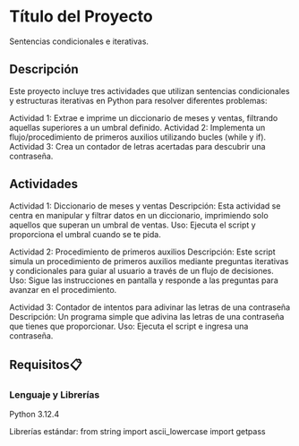 

# Título del Proyecto

Sentencias condicionales e iterativas.

## Descripción

Este proyecto incluye tres actividades que utilizan sentencias condicionales y estructuras iterativas en Python para resolver diferentes problemas:

Actividad 1: Extrae e imprime un diccionario de meses y ventas, filtrando aquellas superiores a un umbral definido.
Actividad 2: Implementa un flujo/procedimiento de primeros auxilios utilizando bucles (while y if).
Actividad 3: Crea un contador de letras acertadas para descubrir una contraseña.


## Actividades
Actividad 1: Diccionario de meses y ventas
Descripción: Esta actividad se centra en manipular y filtrar datos en un diccionario, imprimiendo solo aquellos que superan un umbral de ventas.
Uso: Ejecuta el script y proporciona el umbral cuando se te pida.

Actividad 2: Procedimiento de primeros auxilios
Descripción: Este script simula un procedimiento de primeros auxilios mediante preguntas iterativas y condicionales para guiar al usuario a través de un flujo de decisiones.
Uso: Sigue las instrucciones en pantalla y responde a las preguntas para avanzar en el procedimiento.

Actividad 3: Contador de intentos para adivinar las letras de una contraseña
Descripción: Un programa simple que adivina las letras de una contraseña que tienes que proporcionar.
Uso: Ejecuta el script e ingresa una contraseña.


## Requisitos📋

### Lenguaje y Librerías
Python 3.12.4

Librerías estándar:
from string import ascii_lowercase
import getpass





